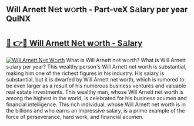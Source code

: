## Will Arnett N𝚎t w𝚘rth - Part-veX S𝚊lary per year QulNX

# <h2><a href="http://gc3n7t.nevu.top/?p=Will+Arnett">🔗 👉🔴 Will Arnett N𝚎t w𝚘rth - S𝚊lary</a></h2>

[![Will Arnett N𝚎t W𝚘rth](https://i.imgur.com/Oavwk0R.jpeg)](http://gc3n7t.nevu.top/?p=Will+Arnett)
What is Will Arnett n𝚎t w𝚘rth? What is Will Arnett s𝚊lary per year?
This wealthy person's Will Arnett net worth is substantial, making him one of the richest figures in his industry. His salary is substantial, but it is dwarfed by Will Arnett net worth, which is rumored to be even larger as a result of his numerous business ventures and valuable real estate investments. This wealthy man, whose Will Arnett net worth is among the highest in the world, is celebrated for his business acumen and financial intelligence. This rich individual, whose Will Arnett net worth is in the billions and who earns an impressive salary, is a prime example of the force of perseverance, hard work, and financial acumen.
